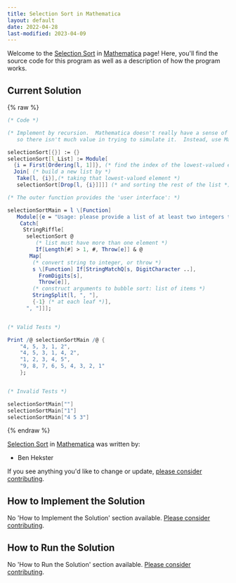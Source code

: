 ```yaml
---
title: Selection Sort in Mathematica
layout: default
date: 2022-04-28
last-modified: 2023-04-09
---
```


Welcome to the [Selection Sort](https://sampleprograms.io/projects/selection-sort) in [Mathematica](https://sampleprograms.io/languages/mathematica) page! Here, you'll find the source code for this program as well as a description of how the program works.

## Current Solution

{% raw %}

```mathematica
(* Code *)

(* Implement by recursion.  Mathematica doesn't really have a sense of modifying things 'in place',
   so there isn't much value in trying to simulate it.  Instead, use Mathematica to focus on the algorithm itself: *)

selectionSort[{}] := {}
selectionSort[l_List] := Module[
  {i = First[Ordering[l, 1]]}, (* find the index of the lowest-valued element *)
  Join[ (* build a new list by *)
   Take[l, {i}],(* taking that lowest-valued element *)
   selectionSort[Drop[l, {i}]]]] (* and sorting the rest of the list *)

(* The outer function provides the 'user interface': *)

selectionSortMain = l \[Function]
   Module[{e = "Usage: please provide a list of at least two integers to sort in the format \"1, 2, 3, 4, 5\""},
    Catch[
     StringRiffle[
      selectionSort @
         (* list must have more than one element *)
         If[Length[#] > 1, #, Throw[e]] & @
       Map[
        (* convert string to integer, or throw *)
        s \[Function] If[StringMatchQ[s, DigitCharacter ..],
          FromDigits[s],
          Throw[e]],
        (* construct arguments to bubble sort: list of items *)
        StringSplit[l, ", "],
        {-1} (* at each leaf *)],
      ", "]]];


(* Valid Tests *)

Print /@ selectionSortMain /@ {
    "4, 5, 3, 1, 2",
    "4, 5, 3, 1, 4, 2",
    "1, 2, 3, 4, 5",
    "9, 8, 7, 6, 5, 4, 3, 2, 1"
    };


(* Invalid Tests *)

selectionSortMain[""]
selectionSortMain["1"]
selectionSortMain["4 5 3"]
```

{% endraw %}

[Selection Sort](https://sampleprograms.io/projects/selection-sort) in [Mathematica](https://sampleprograms.io/languages/mathematica) was written by:

- Ben Hekster

If you see anything you'd like to change or update, [please consider contributing](https://github.com/TheRenegadeCoder/sample-programs).

## How to Implement the Solution

No 'How to Implement the Solution' section available. [Please consider contributing](https://github.com/TheRenegadeCoder/sample-programs-website).

## How to Run the Solution

No 'How to Run the Solution' section available. [Please consider contributing](https://github.com/TheRenegadeCoder/sample-programs-website).